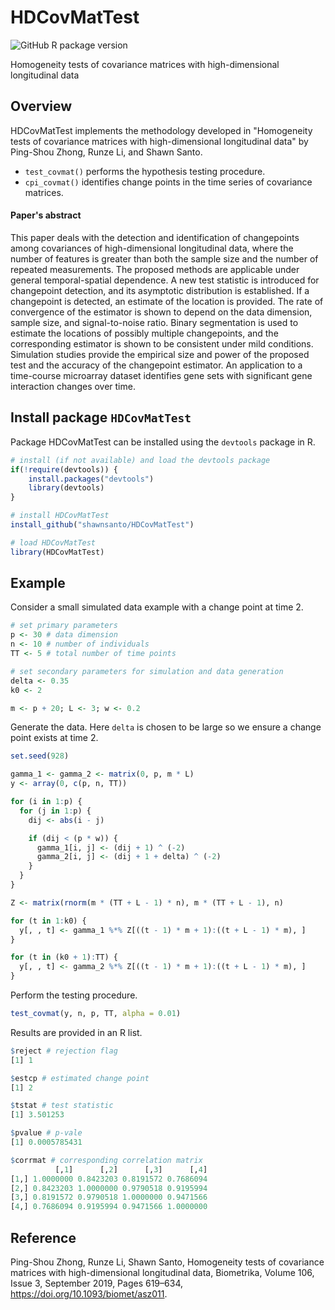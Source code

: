 # HDCovMatTest

![GitHub R package version](https://img.shields.io/github/r-package/v/shawnsanto/HDCovMatTest)

Homogeneity tests of covariance matrices with high-dimensional longitudinal data

## Overview

HDCovMatTest implements the methodology developed in
"Homogeneity tests of covariance matrices with high-dimensional longitudinal 
data" by Ping-Shou Zhong,  Runze Li, and Shawn Santo.

- `test_covmat()` performs the hypothesis testing procedure.
- `cpi_covmat()` identifies change points in the time series of covariance
  matrices.

#### Paper's abstract

This paper deals with the detection and identification of changepoints among 
covariances of high-dimensional longitudinal data, where the number of features 
is greater than both the sample size and the number of repeated measurements. 
The proposed methods are applicable under general temporal-spatial dependence. 
A new test statistic is introduced for changepoint detection, and its asymptotic 
distribution is established. If a changepoint is detected, an estimate of the 
location is provided. The rate of convergence of the estimator is shown to 
depend on the data dimension, sample size, and signal-to-noise ratio. Binary 
segmentation is used to estimate the locations of possibly multiple 
changepoints, and the corresponding estimator is shown to be consistent under 
mild conditions. Simulation studies provide the empirical size and power of the 
proposed test and the accuracy of the changepoint estimator. An application to 
a time-course microarray dataset identifies gene sets with significant gene 
interaction changes over time.

## Install package `HDCovMatTest`

Package HDCovMatTest can be installed using the `devtools` package in R. 

```r
# install (if not available) and load the devtools package
if(!require(devtools)) {
    install.packages("devtools")
    library(devtools)
}

# install HDCovMatTest
install_github("shawnsanto/HDCovMatTest")

# load HDCovMatTest
library(HDCovMatTest)
```

## Example

Consider a small simulated data example with a change point at time 2.

```r
# set primary parameters
p <- 30 # data dimension
n <- 10 # number of individuals
TT <- 5 # total number of time points

# set secondary parameters for simulation and data generation
delta <- 0.35
k0 <- 2

m <- p + 20; L <- 3; w <- 0.2
```

Generate the data. Here `delta` is chosen to be large so we ensure a change 
point exists at time 2.

```r
set.seed(928)

gamma_1 <- gamma_2 <- matrix(0, p, m * L)
y <- array(0, c(p, n, TT))

for (i in 1:p) {
  for (j in 1:p) {
    dij <- abs(i - j)

    if (dij < (p * w)) {
      gamma_1[i, j] <- (dij + 1) ^ (-2)
      gamma_2[i, j] <- (dij + 1 + delta) ^ (-2)
    }
  }
}

Z <- matrix(rnorm(m * (TT + L - 1) * n), m * (TT + L - 1), n)

for (t in 1:k0) {
  y[, , t] <- gamma_1 %*% Z[((t - 1) * m + 1):((t + L - 1) * m), ]
}

for (t in (k0 + 1):TT) {
  y[, , t] <- gamma_2 %*% Z[((t - 1) * m + 1):((t + L - 1) * m), ]
}
```

Perform the testing procedure.

```r
test_covmat(y, n, p, TT, alpha = 0.01)
```

Results are provided in an R list.

```r
$reject # rejection flag
[1] 1

$estcp # estimated change point
[1] 2

$tstat # test statistic
[1] 3.501253

$pvalue # p-vale
[1] 0.0005785431

$corrmat # corresponding correlation matrix
          [,1]      [,2]      [,3]      [,4]
[1,] 1.0000000 0.8423203 0.8191572 0.7686094
[2,] 0.8423203 1.0000000 0.9790518 0.9195994
[3,] 0.8191572 0.9790518 1.0000000 0.9471566
[4,] 0.7686094 0.9195994 0.9471566 1.0000000
```

## Reference

Ping-Shou Zhong, Runze Li, Shawn Santo, Homogeneity tests of covariance matrices 
with high-dimensional longitudinal data, Biometrika, Volume 106, Issue 3, 
September 2019, Pages 619–634, https://doi.org/10.1093/biomet/asz011.

